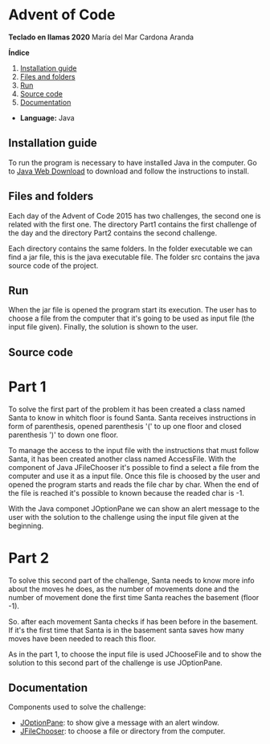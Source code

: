 # Advent of Code

**Teclado en llamas 2020**
María del Mar Cardona Aranda

**Índice**   
1. [Installation guide](#installation)
2. [Files and folders](#structure)
3. [Run](#run)
4. [Source code](#src)
5. [Documentation](#doc)

 - **Language:** Java 

## Installation guide <a name="installation"></a>
To run the program is necessary to have installed Java in the computer. 
Go to [Java Web Download](https://www.java.com/es/download/) to download and follow the instructions to install.

## Files and folders <a name="structure"></a>
Each day of the Advent of Code 2015 has two challenges, the second one is related with the first one. The directory Part1 contains the first challenge of the day and the directory Part2 contains the second challenge.

Each directory contains the same folders. In the folder executable we can find a jar file, this is the java executable file. The folder src contains the java source code of the project.

## Run <a name="run"></a>
When the jar file is opened the program start its execution. The user has to choose a file from the computer that it's going to be used as input file (the input file given). Finally, the solution is shown to the user.

## Source code <a name="src"></a>
# Part 1

To solve the first part of the problem it has been created a class named Santa to know in whitch floor is found Santa. Santa receives instructions in form of parenthesis, opened parenthesis '(' to up one floor and closed  parenthesis ')' to down one floor.

To manage the access to the input file with the instructions that must follow Santa, it has been created another class named AccessFile. With the component of Java JFileChooser it's possible to find a select a file from the computer and use it as a input file. Once this file is choosed by the user and opened the program starts and reads the file char by char. When the end of the file is reached it's possible to known because the readed char is -1.

With the Java componet JOptionPane we can show an alert message to the user with the solution to the challenge using the input file given at the beginning.

# Part 2
To solve this second part of the challenge, Santa needs to know more info about the moves he does, as the number of movements done and the number of movement done the first time Santa reaches the basement (floor -1).

So. after each movement Santa checks if has been before in the basement. If it's the first time that Santa is in the basement santa saves how many moves have been needed to reach this floor.

As in the part 1, to choose the input file is used JChooseFile and to show the solution to this second part of the challenge is use JOptionPane.

## Documentation <a name="doc"></a>
Components used to solve the challenge:

 - [JOptionPane](https://docs.oracle.com/javase/7/docs/api/javax/swing/JOptionPane.html): to show give a message with an alert window.
 - [JFileChooser](https://docs.oracle.com/javase/7/docs/api/javax/swing/JFileChooser.html): to choose a file or directory from the computer.
